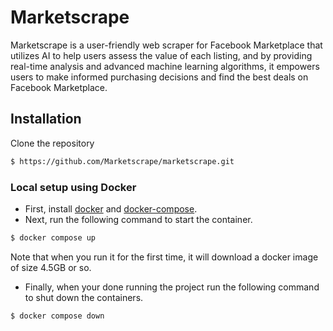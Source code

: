 # Marketscrape
Marketscrape is a user-friendly web scraper for Facebook Marketplace that utilizes AI to help users assess the value of each listing, and by providing real-time analysis and advanced machine learning algorithms, it empowers users to make informed purchasing decisions and find the best deals on Facebook Marketplace.

## Installation
Clone the repository
```bash
$ https://github.com/Marketscrape/marketscrape.git
```

### Local setup using Docker
- First, install [docker](https://docs.docker.com/get-docker/) and [docker-compose](https://docs.docker.com/compose/install/).
- Next, run the following command to start the container. 

```bash
$ docker compose up
```

Note that when you run it for the first time, it will download a docker image of size 4.5GB or so.

- Finally, when your done running the project run the following command to shut down the containers.

```bash
$ docker compose down
```
